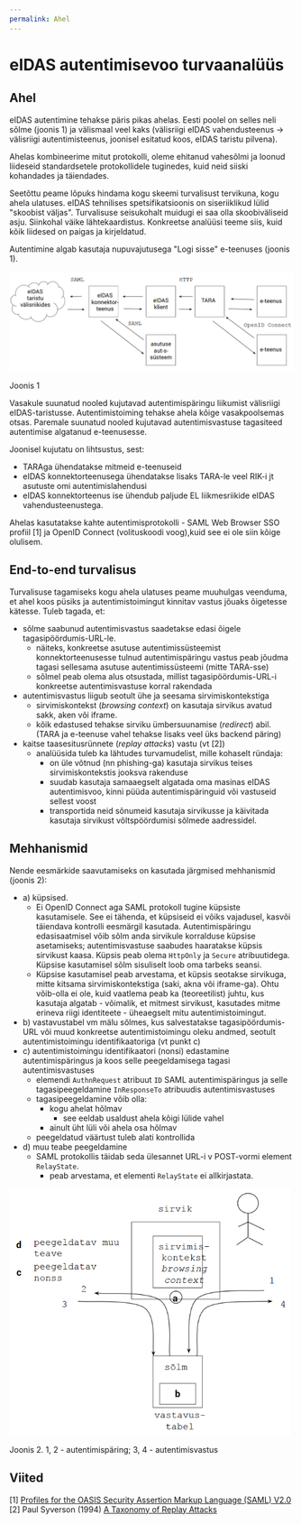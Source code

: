 ```yaml
---
permalink: Ahel
---
```


# eIDAS autentimisevoo turvaanalüüs

## Ahel

eIDAS autentimine tehakse päris pikas ahelas. Eesti poolel on selles neli sõlme (joonis 1) ja välismaal veel kaks (välisriigi eIDAS vahendusteenus -> välisriigi autentimisteenus, joonisel esitatud koos, eIDAS taristu pilvena).

Ahelas kombineerime mitut protokolli, oleme ehitanud vahesõlmi ja loonud liideseid standardsetele protokollidele tuginedes, kuid neid siiski kohandades ja täiendades.

Seetõttu peame lõpuks hindama kogu skeemi turvalisust tervikuna, kogu ahela ulatuses. eIDAS tehnilises spetsifikatsioonis on siseriiklikud lülid "skoobist väljas". Turvalisuse seisukohalt muidugi ei saa olla skoobiväliseid asju. Siinkohal väike lähtekaardistus. Konkreetse analüüsi teeme siis, kuid kõik liidesed on paigas ja kirjeldatud. 

Autentimine algab kasutaja nupuvajutusega "Logi sisse" e-teenuses (joonis 1).

<img src='img/POC3.PNG' style='width:700px'>

Joonis 1

Vasakule suunatud nooled kujutavad autentimispäringu liikumist välisriigi eIDAS-taristusse. Autentimistoiming tehakse ahela kõige vasakpoolsemas otsas. Paremale suunatud nooled kujutavad autentimisvastuse tagasiteed autentimise algatanud e-teenusesse.

Joonisel kujutatu on lihtsustus, sest:
- TARAga ühendatakse mitmeid e-teenuseid
- eIDAS konnektorteenusega ühendatakse lisaks TARA-le veel RIK-i jt asutuste omi autentimislahendusi
- eIDAS konnektorteenus ise ühendub paljude EL liikmesriikide eIDAS vahendusteenustega.

Ahelas kasutatakse kahte autentimisprotokolli - SAML Web Browser SSO profiil [1] ja OpenID Connect (volituskoodi voog),kuid see ei ole siin kõige olulisem.

## End-to-end turvalisus

Turvalisuse tagamiseks kogu ahela ulatuses peame muuhulgas veenduma, et ahel koos püsiks ja autentimistoimingut kinnitav vastus jõuaks õigetesse kätesse. Tuleb tagada, et:
- sõlme saabunud autentimisvastus saadetakse edasi õigele tagasipöördumis-URL-le.
    - näiteks, konkreetse asutuse autentimissüsteemist konnektorteenusesse tulnud autentimispäringu vastus peab jõudma tagasi sellesama asutuse autentimissüsteemi (mitte TARA-sse)
    - sõlmel peab olema alus otsustada, millist tagasipöördumis-URL-i konkreetse autentimisvastuse korral rakendada
- autentimisvastus liigub seotult ühe ja seesama sirvimiskontekstiga
    - sirvimiskontekst (_browsing context_) on kasutaja sirvikus avatud sakk, aken või iframe.
    - kõik edastused tehakse sirviku ümbersuunamise (_redirect_) abil. (TARA ja e-teenuse vahel tehakse lisaks veel üks backend päring)
- kaitse taasesitusrünnete (_replay attacks_) vastu (vt [2])
    - analüüsida tuleb ka lähtudes turvamudelist, mille kohaselt ründaja:
        - on üle võtnud (nn phishing-ga) kasutaja sirvikus teises sirvimiskontekstis jooksva rakenduse
        - suudab kasutaja samaaegselt algatada oma masinas eIDAS autentimisvoo, kinni püüda autentimispäringuid või vastuseid sellest voost
        - transportida neid sõnumeid kasutaja sirvikusse ja käivitada kasutaja sirvikust võltspöördumisi sõlmede aadressidel. 

## Mehhanismid

Nende eesmärkide saavutamiseks on kasutada järgmised mehhanismid (joonis 2):
- a) küpsised.
    - Ei OpenID Connect aga SAML protokoll tugine küpsiste kasutamisele. See ei tähenda, et küpsiseid ei võiks vajadusel, kasvõi täiendava kontrolli eesmärgil kasutada. Autentimispäringu edasisaatmisel võib sõlm anda sirvikule korralduse küpsise asetamiseks; autentimisvastuse saabudes haaratakse küpsis sirvikust kaasa. Küpsis peab olema `HttpOnly` ja `Secure` atribuutidega. Küpsise kasutamisel sõlm sisuliselt loob oma tarbeks seansi.
    - Küpsise kasutamisel peab arvestama, et küpsis seotakse sirvikuga, mitte kitsama sirvimiskontekstiga (saki, akna või iframe-ga). Ohtu võib-olla ei ole, kuid vaatlema peab ka (teoreetilist) juhtu, kus kasutaja algatab - võimalik, et mitmest sirvikust, kasutades mitme erineva riigi identiteete - üheaegselt mitu autentimistoimingut.
- b) vastavustabel vm mälu sõlmes, kus salvestatakse tagasipöördumis-URL või muud konkreetse autentimistoimingu oleku andmed, seotult autentimistoimingu identifikaatoriga (vt punkt c)
- c) autentimistoimingu identifikaatori (nonsi) edastamine autentimispäringus ja koos selle peegeldamisega tagasi autentimisvastuses
    - elemendi `AuthnRequest` atribuut `ID` SAML autentimispäringus ja selle tagasipeegeldamine `InResponseTo` atribuudis autentimisvastuses
    - tagasipeegeldamine võib olla:
        - kogu ahelat hõlmav
            - see eeldab usaldust ahela kõigi lülide vahel
        - ainult üht lüli või ahela osa hõlmav
    - peegeldatud väärtust tuleb alati kontrollida
- d) muu teabe peegeldamine
    - SAML protokollis täidab seda ülesannet URL-i v POST-vormi element `RelayState`.
        - peab arvestama, et elementi `RelayState` ei allkirjastata.    

<img src='img/AHEL.PNG' style='width:500px'>

Joonis 2. 1, 2 - autentimispäring; 3, 4 - autentimisvastus

## Viited 

[1] [Profiles for the OASIS Security Assertion Markup Language (SAML) V2.0](http://docs.oasis-open.org/security/saml/v2.0/saml-profiles-2.0-os.pdf)<br>
[2] Paul Syverson (1994) [A Taxonomy of Replay Attacks](https://www.researchgate.net/publication/3560892_A_taxonomy_of_replay_attacks_cryptographic_protocols)
